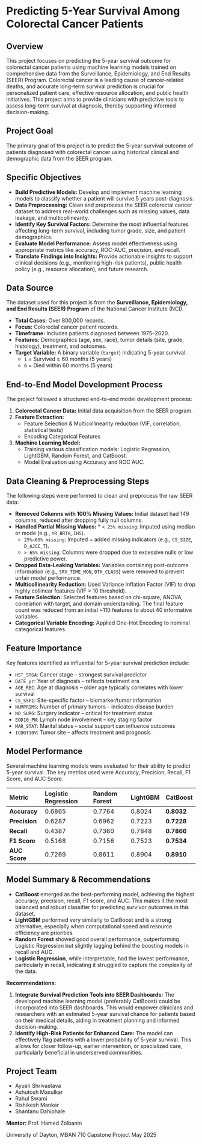 # Predicting 5-Year Survival Among Colorectal Cancer Patients

## Overview

This project focuses on predicting the 5-year survival outcome for colorectal cancer patients using machine learning models trained on comprehensive data from the Surveillance, Epidemiology, and End Results (SEER) Program. Colorectal cancer is a leading cause of cancer-related deaths, and accurate long-term survival prediction is crucial for personalized patient care, effective resource allocation, and public health initiatives. This project aims to provide clinicians with predictive tools to assess long-term survival at diagnosis, thereby supporting informed decision-making.

## Project Goal

The primary goal of this project is to predict the 5-year survival outcome of patients diagnosed with colorectal cancer using historical clinical and demographic data from the SEER program.

## Specific Objectives

* **Build Predictive Models:** Develop and implement machine learning models to classify whether a patient will survive 5 years post-diagnosis.
* **Data Preprocessing:** Clean and preprocess the SEER colorectal cancer dataset to address real-world challenges such as missing values, data leakage, and multicollinearity.
* **Identify Key Survival Factors:** Determine the most influential features affecting long-term survival, including tumor grade, size, and patient demographics.
* **Evaluate Model Performance:** Assess model effectiveness using appropriate metrics like accuracy, ROC-AUC, precision, and recall.
* **Translate Findings into Insights:** Provide actionable insights to support clinical decisions (e.g., monitoring high-risk patients), public health policy (e.g., resource allocation), and future research.

## Data Source

The dataset used for this project is from the **Surveillance, Epidemiology, and End Results (SEER) Program** of the National Cancer Institute (NCI). 

* **Total Cases:** Over 800,000 records. 
* **Focus:** Colorectal cancer patient records. 
* **Timeframe:** Includes patients diagnosed between 1975–2020. 
* **Features:** Demographics (age, sex, race), tumor details (site, grade, histology), treatment, and outcomes. 
* **Target Variable:** A binary variable (`target`) indicating 5-year survival. 
    * `1` = Survived $\ge$ 60 months (5 years) 
    * `0` = Died within 60 months (5 years) 

## End-to-End Model Development Process

The project followed a structured end-to-end model development process:

1.  **Colorectal Cancer Data:** Initial data acquisition from the SEER program.
2.  **Feature Extraction:**
    * Feature Selection & Multicollinearity reduction (VIF, correlation, statistical tests) 
    * Encoding Categorical Features 
3.  **Machine Learning Model:**
    * Training various classification models: Logistic Regression, LightGBM, Random Forest, and CatBoost. 
    * Model Evaluation using Accuracy and ROC AUC. 

## Data Cleaning & Preprocessing Steps

The following steps were performed to clean and preprocess the raw SEER data:

* **Removed Columns with 100% Missing Values:** Initial dataset had 149 columns; reduced after dropping fully null columns. 
* **Handled Partial Missing Values:** * `< 25% missing`: Imputed using median or mode (e.g., `YR_BRTH`, `IHS`). 
    * `25%–65% missing`: Imputed + added missing indicators (e.g., `CS_SIZE`, `D_AJCC_T`). 
    * `> 65% missing`: Columns were dropped due to excessive nulls or low predictive power. 
* **Dropped Data-Leaking Variables:** Variables containing post-outcome information (e.g., `SRV_TIME_MON`, `DTH_CLASS`) were removed to prevent unfair model performance. 
* **Multicollinearity Reduction:** Used Variance Inflation Factor (VIF) to drop highly collinear features (VIF > 10 threshold). 
* **Feature Selection:** Selected features based on chi-square, ANOVA, correlation with target, and domain understanding. The final feature count was reduced from an initial ~110 features to about 40 informative variables. 
* **Categorical Variable Encoding:** Applied One-Hot Encoding to nominal categorical features. 

## Feature Importance

Key features identified as influential for 5-year survival prediction include:

* `HST_STGA`: Cancer stage – strongest survival predictor 
* `DATE_yr`: Year of diagnosis – reflects treatment era 
* `AGE_REC`: Age at diagnosis – older age typically correlates with lower survival 
* `CS_SSF1`: Site-specific factor – biomarker/tumor information 
* `NUMPRIMS`: Number of primary tumors – indicates disease burden 
* `NO_SURG`: Surgery indicator – critical for treatment status 
* `EOD10_PN`: Lymph node involvement – key staging factor 
* `MAR_STAT`: Marital status – social support can influence outcomes 
* `ICDOT10V`: Tumor site – affects treatment and prognosis 

## Model Performance

Several machine learning models were evaluated for their ability to predict 5-year survival. The key metrics used were Accuracy, Precision, Recall, F1 Score, and AUC Score.

| Metric            | Logistic Regression | Random Forest | LightGBM | CatBoost |
| :---------------- | :------------------ | :------------ | :------- | :------- |
| **Accuracy** | 0.6865              | 0.7764        | 0.8024   | **0.8032** |
| **Precision** | 0.6287              | 0.6962        | 0.7223   | **0.7228** |
| **Recall** | 0.4387              | 0.7360        | 0.7848   | **0.7866** |
| **F1 Score** | 0.5168              | 0.7156        | 0.7523   | **0.7534** |
| **AUC Score** | 0.7269              | 0.8611        | 0.8904   | **0.8910** |

## Model Summary & Recommendations

* **CatBoost** emerged as the best-performing model, achieving the highest accuracy, precision, recall, F1 score, and AUC. This makes it the most balanced and robust classifier for predicting survivor outcomes in this dataset.
* **LightGBM** performed very similarly to CatBoost and is a strong alternative, especially when computational speed and resource efficiency are priorities. 
* **Random Forest** showed good overall performance, outperforming Logistic Regression but slightly lagging behind the boosting models in recall and AUC. 
* **Logistic Regression**, while interpretable, had the lowest performance, particularly in recall, indicating it struggled to capture the complexity of the data. 

**Recommendations:**

1.  **Integrate Survival Prediction Tools into SEER Dashboards:** The developed machine learning model (preferably CatBoost) could be incorporated into SEER dashboards. This would empower clinicians and researchers with an estimated 5-year survival chance for patients based on their medical details, aiding in treatment planning and informed decision-making. 
2.  **Identify High-Risk Patients for Enhanced Care:** The model can effectively flag patients with a lower probability of 5-year survival. This allows for closer follow-up, earlier intervention, or specialized care, particularly beneficial in underserved communities. 

## Project Team

* Ayush Shrivastava
* Ashutosh Masulkar
* Rahul Swami
* Rishikesh Mankar
* Shantanu Dahiphale

**Mentor:** Prof. Hamed Zolbanin 

University of Dayton, MBAN 710 Capstone Project 
May 2025 

